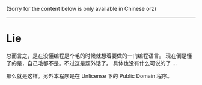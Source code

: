 (Sorry for the content below is only available in Chinese orz)
* * *
# Lie

总而言之，是在没懂编程是个毛的时候就想着要做的一门编程语言。
现在倒是懂了的是，自己毛都不是。不过这是题外话了。
具体也没有什么可说的了 …

那么就是这样。另外本程序是在 Unlicense 下的 Public Domain 程序。
